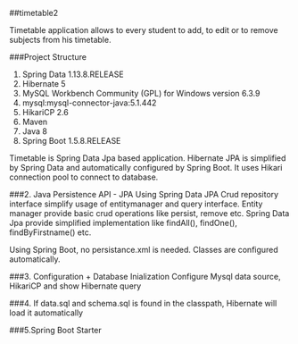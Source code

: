 ##timetable2

Timetable application allows to every student to add, to edit or to remove subjects from his timetable.

###Project Structure
1. Spring Data 1.13.8.RELEASE 
2. Hibernate 5 
3. MySQL Workbench Community (GPL) for Windows version 6.3.9
4. mysql:mysql-connector-java:5.1.442 
5. HikariCP 2.6 
6. Maven 
7. Java 8 
8. Spring Boot 1.5.8.RELEASE

Timetable is Spring Data Jpa based application. Hibernate JPA is simplified by Spring Data and automatically configured by Spring Boot. It uses Hikari connection pool to connect to database.

###2. Java Persistence API - JPA
Using Spring Data JPA Crud repository interface simplify usage of entitymanager and query interface. Entity manager provide basic crud operations like persist, remove etc. Spring Data Jpa provide simplified implementation like findAll(), findOne(), findByFirstname() etc.

Using Spring Boot, no persistance.xml is needed. Classes are configured automatically.

###3. Configuration + Database Inialization
Configure Mysql data source, HikariCP and show Hibernate query

###4. If data.sql and schema.sql is found in the classpath, Hibernate will load it automatically

###5.Spring Boot Starter 

